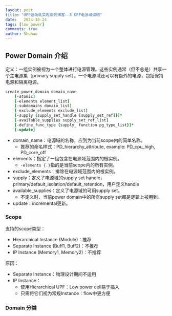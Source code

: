 ```yaml
---
layout: post
title: "UPF低功耗实现系列博客——3 UPF电源域编码"
date:   2024-10-24
tags: [low power]
comments: true
author: Shuhao
---
```


## Power Domain 介绍

定义：一组实例被视为一个整体进行电源管理。这些实例通常（但不总是）共享一个主电源集（primary supply set）。一个电源域还可以有额外的电源，包括保持电源和隔离电源。

```tcl
create_power_domain domain_name
    [-atomic]
    [-elements element_list]
    [-subdomains domain_list]
    [-exclude_elements exclude_list]
    [-supply {supply_set_handle [supply_set_ref]}]*
    [-available_supplies supply_set_ref_list]
    [-define_func_type {supply_ function pg_type_list}]*
    [-update]
```

- domain_name：电源域的名称，应到为当前scope内的简单名称。
    - 推荐的命名样式：PD_hierarchy_attribute, example: PD_cpu_high, PD_core_off
- elements：指定了一组包含在电源域范围内的根实例。
    - `-elements {.}`指的是当前scope内的所有实例。
- exclude_elements：排除在电源域范围内的根实例。
- supply：定义了电源域的supply set handle，primary/default_isolation/default_retention，用户定义handle
- available_supplies：定义了电源域的可用supply set。
    - 不定义时，当前power domain中的所有supply set都是逻辑上被用到。
- update：incremental更新。

### Scope

支持的scope类型：
- Hierarchical Instance (Module)：推荐
- Separate Instance (Buff1, Buff2)：不推荐
- IP Instance (Memory1, Memory2)：不推荐

原因：
- Separate Instance：物理设计期间不适用
- IP Instance：
    - 使用Hierarchical UPF：Low power cell易于插入
    - 只需将它们视为常规Instance：flow中更方便

### Domain 分类


